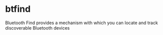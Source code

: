 # btfind
Bluetooth Find provides a mechanism with which you can locate and track discoverable Bluetooth devices
